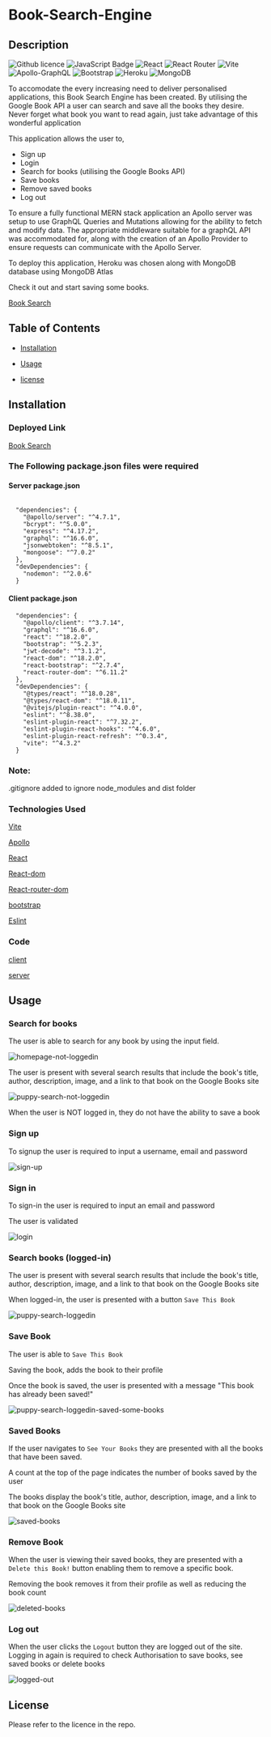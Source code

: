 # Book-Search-Engine

## Description

![Github licence](http://img.shields.io/badge/license-MIT-blue.svg)
![JavaScript Badge](https://img.shields.io/badge/JavaScript-100%25-yellow.svg)
![React](https://img.shields.io/badge/react-%2320232a.svg?style=for-the-badge&logo=react&logoColor=%2361DAFB)
![React Router](https://img.shields.io/badge/React_Router-CA4245?style=for-the-badge&logo=react-router&logoColor=white)
![Vite](https://img.shields.io/badge/vite-%23646CFF.svg?style=for-the-badge&logo=vite&logoColor=white)
![Apollo-GraphQL](https://img.shields.io/badge/-ApolloGraphQL-311C87?style=for-the-badge&logo=apollo-graphql)
![Bootstrap](https://img.shields.io/badge/bootstrap-%238511FA.svg?style=for-the-badge&logo=bootstrap&logoColor=white)
![Heroku](https://img.shields.io/badge/heroku-%23430098.svg?style=for-the-badge&logo=heroku&logoColor=white)
![MongoDB](https://img.shields.io/badge/MongoDB-%234ea94b.svg?style=for-the-badge&logo=mongodb&logoColor=white)

To accomodate the every increasing need to deliver personalised applications, this Book Search Engine has been created. By utilising the Google Book API a user can search and save all the books they desire. Never forget what book you want to read again, just take advantage of this wonderful application

This application allows the user to,

- Sign up 
- Login
- Search for books (utilising the Google Books API)
- Save books
- Remove saved books
- Log out

To ensure a fully functional MERN stack application an Apollo server was setup to use GraphQL Queries and Mutations allowing for the ability to fetch and modify data. The appropriate middleware suitable for a graphQL API was accommodated for, along with the creation of an Apollo Provider to ensure requests can communicate with the Apollo Server.

To deploy this application, Heroku was chosen along with MongoDB database using MongoDB Atlas

Check it out and start saving some books.

[Book Search](https://book-search-wonder-app-425fb89194be.herokuapp.com/)

## Table of Contents

- [Installation](#installation)

- [Usage](#usage)

- [license](#license)

## Installation

### Deployed Link

[Book Search](https://book-search-wonder-app-425fb89194be.herokuapp.com/)

### The Following package.json files were required 

#### Server package.json

```

  "dependencies": {
    "@apollo/server": "^4.7.1",
    "bcrypt": "^5.0.0",
    "express": "^4.17.2",
    "graphql": "^16.6.0",
    "jsonwebtoken": "^8.5.1",
    "mongoose": "^7.0.2"
  },
  "devDependencies": {
    "nodemon": "^2.0.6"
  }

```

#### Client package.json

```
  "dependencies": {
    "@apollo/client": "^3.7.14",
    "graphql": "^16.6.0",
    "react": "^18.2.0",
    "bootstrap": "^5.2.3",
    "jwt-decode": "^3.1.2",
    "react-dom": "^18.2.0",
    "react-bootstrap": "^2.7.4",
    "react-router-dom": "^6.11.2"
  },
  "devDependencies": {
    "@types/react": "^18.0.28",
    "@types/react-dom": "^18.0.11",
    "@vitejs/plugin-react": "^4.0.0",
    "eslint": "^8.38.0",
    "eslint-plugin-react": "^7.32.2",
    "eslint-plugin-react-hooks": "^4.6.0",
    "eslint-plugin-react-refresh": "^0.3.4",
    "vite": "^4.3.2"
  }
```

### Note:

.gitignore added to ignore node_modules and dist folder

### Technologies Used

<p><a href="https://vitejs.dev/">Vite</a></p>
<p><a href="https://www.apollographql.com/">Apollo</a></p>
<p><a href="https://react.dev/">React</a></p>
<p><a href="https://legacy.reactjs.org/docs/react-dom.html">React-dom</a></p>
<p><a href="https://reactrouter.com/en/main">React-router-dom</a></p>
<p><a href="https://getbootstrap.com/">bootstrap</a></p>
<p><a href="https://eslint.org/">Eslint</a></p>

### Code

[client](https://github.com/jarrodbb/Book-Search-Engine/tree/main/client)

[server](https://github.com/jarrodbb/Book-Search-Engine/tree/main/server)

## Usage

### Search for books

The user is able to search for any book by using the input field.

![homepage-not-loggedin](https://github.com/jarrodbb/Book-Search-Engine/assets/132813348/b61b2339-2a35-4554-9afd-63c19669718a)

The user is present with several search results that include the book's title, author, description, image, and a link to that book on the Google Books site

![puppy-search-not-loggedin](https://github.com/jarrodbb/Book-Search-Engine/assets/132813348/c18a407d-44b4-4a7a-acb9-499db7165ef5)

When the user is NOT logged in, they do not have the ability to save a book

### Sign up

To signup the user is required to input a username, email and password

![sign-up](https://github.com/jarrodbb/Book-Search-Engine/assets/132813348/7c3b5d07-c04b-423f-8713-4b501420ac24)

### Sign in

To sign-in the user is required to input an email and password

The user is validated

![login](https://github.com/jarrodbb/Book-Search-Engine/assets/132813348/070aa7f4-6e99-4a28-bea4-94f6e4fe9824)

### Search books (logged-in)

The user is present with several search results that include the book's title, author, description, image, and a link to that book on the Google Books site

When logged-in, the user is presented with a button `Save This Book`

![puppy-search-loggedin](https://github.com/jarrodbb/Book-Search-Engine/assets/132813348/6448596c-96f2-4265-98b3-ce259c375344)

### Save Book

The user is able to `Save This Book`

Saving the book, adds the book to their profile

Once the book is saved, the user is presented with a message "This book has already been saved!"

![puppy-search-loggedin-saved-some-books](https://github.com/jarrodbb/Book-Search-Engine/assets/132813348/506362ad-5f6f-421a-a37c-7042fac83b26)

### Saved Books

If the user navigates to `See Your Books` they are presented with all the books that have been saved.

A count at the top of the page indicates the number of books saved by the user

The books display the book's title, author, description, image, and a link to that book on the Google Books site

![saved-books](https://github.com/jarrodbb/Book-Search-Engine/assets/132813348/4c8117b8-2711-4198-b646-da5840ecd8f6)

### Remove Book

When the user is viewing their saved books, they are presented with a `Delete this Book!` button enabling them to remove a specific book.

Removing the book removes it from their profile as well as reducing the book count

![deleted-books](https://github.com/jarrodbb/Book-Search-Engine/assets/132813348/f09f5a01-5bd3-40b0-aa3a-dab6ac8e019c)

### Log out

When the user clicks the `Logout` button they are logged out of the site. Logging in again is required to check Authorisation to save books, see saved books or delete books

![logged-out](https://github.com/jarrodbb/Book-Search-Engine/assets/132813348/1328eb5e-603c-4aeb-976a-bddead7a253c)

## License

Please refer to the licence in the repo.
